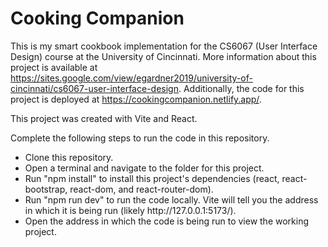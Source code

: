 # Cooking Companion
This is my smart cookbook implementation for the CS6067 (User Interface Design) course at the University of Cincinnati.
More information about this project is available at https://sites.google.com/view/egardner2019/university-of-cincinnati/cs6067-user-interface-design.
Additionally, the code for this project is deployed at https://cookingcompanion.netlify.app/.

This project was created with Vite and React.

Complete the following steps to run the code in this repository.
<ul>
  <li>Clone this repository.</li>
  <li>Open a terminal and navigate to the folder for this project.</li>
  <li>Run "npm install" to install this project's dependencies (react, react-bootstrap, react-dom, and react-router-dom).</li>
  <li>Run "npm run dev" to run the code locally. Vite will tell you the address in which it is being run (likely http://127.0.0.1:5173/).</li>
  <li>Open the address in which the code is being run to view the working project.</li>
</ul>
